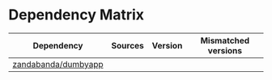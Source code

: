 # Dependency Matrix

Dependency | Sources | Version | Mismatched versions
---------- | ------- | ------- | -------------------
[zandabanda/dumbyapp](https://github.com/zandabanda/dumbyapp.git) |  | []() | 
